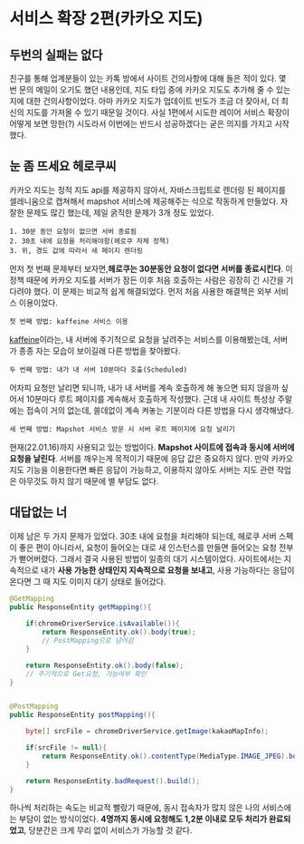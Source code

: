 # 서비스 확장 2편(카카오 지도)
## 두번의 실패는 없다
친구를 통해 업계분들이 있는 카톡 방에서 사이트 건의사항에 대해 들은 적이 있다. 몇 번 문의 메일이 오기도 했던 내용인데, 지도 타입 중에 카카오 지도도 추가해 줄 수 있는지에 대한 건의사항이었다. 아마 카카오 지도가 업데이트 빈도가 조금 더 잦아서, 더 최신의 지도를 가져올 수 있기 때문일 것이다.
사실 1편에서 시도한 레이어 서비스 확장이 어떻게 보면 망한(?) 시도라서 이번에는 반드시 성공하겠다는 굳은 의지를 가지고 시작했다.
 
## 눈 좀 뜨세요 헤로쿠씨
카카오 지도는 정적 지도 api를 제공하지 않아서, 자바스크립트로 렌더링 된 페이지를 셀레니움으로 캡쳐해서 mapshot 서비스에 제공해주는 식으로 작동하게 만들었다. 자잘한 문제도 많긴 했는데, 제일 굵직한 문제가 3개 정도 있었다.

```
1. 30분 동안 요청이 없으면 서버 종료됨
2. 30초 내에 요청을 처리해야함(헤로쿠 자체 정책)
3. 위, 경도 값에 따라서 새 페이지 렌더링
```
먼저 첫 번째 문제부터 보자면,<strong>헤로쿠는 30분동안 요청이 없다면 서버를 종료시킨다</strong>. 이 정책 때문에 카카오 지도를 서버가 잠든 이후 처음 호출하는 사람은 굉장히 긴 시간을 기다려야 했다. 이 문제는 비교적 쉽게 해결되었다. 먼저 처음 사용한 해결책은 외부 서비스 이용이었다.
```
첫 번째 방법: kaffeine 서비스 이용
```
<a href="https://kaffeine.herokuapp.com/">kaffeine</a>이라는, 내 서버에 주기적으로 요청을 날려주는 서비스를 이용해봤는데, 서버가 종종 자는 모습이 보이길래 다른 방법을 찾아봤다.
```
두 번째 방법: 내가 내 서버 10분마다 호출(Scheduled)
```
어차피 요청만 날리면 되니까, 내가 내 서버를 계속 호출하게 해 놓으면 되지 않을까 싶어서 10분마다 루트 페이지를 계속해서 호출하게 작성했다. 근데 내 사이트 특성상 주말에는 접속이 거의 없는데, 쓸데없이 계속 켜놓는 기분이라 다른 방법을 다시 생각해냈다.

```
세 번째 방법: Mapshot 서비스 방문 시 서버 루트 페이지에 요청 날리기
```
현재(22.01.16)까지 사용되고 있는 방법이다. <strong>Mapshot 사이트에 접속과 동시에 서버에 요청을 날린다</strong>. 서버를 깨우는게 목적이기 때문에 응답 값은 중요하지 않다. 만약 카카오 지도 기능을 이용한다면 빠른 응답이 가능하고, 이용하지 않아도 서버는 지도 관련 작업은 아무것도 하지 않기 때문에 별 부담도 없다. 

## 대답없는 너
이제 남은 두 가지 문제가 있었다. 30초 내에 요청을 처리해야 되는데, 헤로쿠 서버 스펙이 좋은 편이 아니라서, 요청이 들어오는 대로 새 인스턴스를 만들면 들어오는 요청 전부가 뻗어버렸다. 그래서 결국 사용된 방법이 일종의 대기 시스템이었다.
사이트에서는 지속적으로 내가 <strong>사용 가능한 상태인지 지속적으로 요청을 보내고</strong>, 사용 가능하다는 응답이 온다면 그 때 지도 이미지 대기 상태로 들어갔다. 
```java
@GetMapping
public ResponseEntity getMapping(){
    
    if(chromeDriverService.isAvailable()){
        return ResponseEntity.ok().body(true);
        // PostMapping으로 넘어감
    }

    return ResponseEntity.ok().body(false);
    // 주기적으로 Get요청, 가능여부 확인
}


@PostMapping
public ResponseEntity postMapping(){

    byte[] srcFile = chromeDriverService.getImage(kakaoMapInfo);

    if(srcFile != null){
        return ResponseEntity.ok().contentType(MediaType.IMAGE_JPEG).body(srcFile);
    }

    return ResponseEntity.badRequest().build();
}

```
하나씩 처리하는 속도는 비교적 빨랐기 때문에, 동시 접속자가 많지 않은 나의 서비스에는 부담이 없는 방식이었다. <strong>4명까지 동시에 요청해도 1,2분 이내로 모두 처리가 완료되었고</strong>, 당분간은 크게 무리 없이 서비스가 가능할 것 같다.
